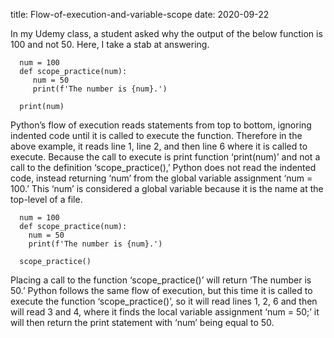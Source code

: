 title: Flow-of-execution-and-variable-scope
date: 2020-09-22

In my Udemy class, a student asked why the output of the below function is 100 and not 50. Here, I take a stab at answering.

      num = 100
      def scope_practice(num):
         num = 50
         print(f'The number is {num}.')

      print(num)

Python’s flow of execution reads statements from top to bottom, ignoring indented code until it is called to execute the function. Therefore in the above example, it reads line 1, line 2, and then line 6 where it is called to execute. Because the call to execute is print function ‘print(num)’ and not a call to the definition ‘scope_practice(),’ 
Python does not read the indented code, instead returning ‘num’ from the global variable assignment ‘num = 100.’ This ‘num’ is considered a global variable because it is the name at the top-level of a file.

      num = 100
      def scope_practice(num):
        num = 50
        print(f'The number is {num}.')

      scope_practice()

Placing a call to the function ‘scope_practice()’ will return ‘The number is 50.’ Python follows the same flow of execution, but this time it is called to execute the function ‘scope_practice()’, so it will read lines 1, 2, 6 and then will read 3 and 4, where it finds the local variable assignment ‘num = 50;’ it will then return the print statement with ‘num’ being equal to 50. 
